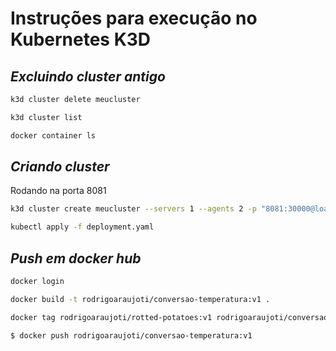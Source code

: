 # Instruções para execução no Kubernetes K3D

## _Excluindo cluster antigo_
```sh
k3d cluster delete meucluster
```
```sh
k3d cluster list
```
```sh
docker container ls
```

## _Criando cluster_
Rodando na porta 8081
```sh
k3d cluster create meucluster --servers 1 --agents 2 -p "8081:30000@loadbalancer"
```
```sh
kubectl apply -f deployment.yaml
```

## _Push em docker hub_
```sh
docker login
```
```sh
docker build -t rodrigoaraujoti/conversao-temperatura:v1 .
```
```sh
docker tag rodrigoaraujoti/rotted-potatoes:v1 rodrigoaraujoti/conversao-temperatura:latest
```
```sh
$ docker push rodrigoaraujoti/conversao-temperatura:v1
```

